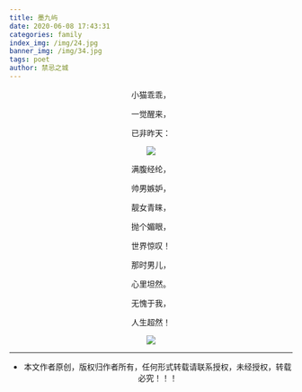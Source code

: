 ```yaml
---
title: 墨九屿
date: 2020-06-08 17:43:31
categories: family
index_img: /img/24.jpg
banner_img: /img/34.jpg
tags: poet
author: 禁忌之城
---
```


<div align = "center">
<!--more-->

小猫乖乖，

一觉醒来，

已非昨天：

![](https://gitee.com/lamjjzc/picgo/raw/master/images/20200606113759.jpg)

满腹经纶，

帅男嫉妒，

靓女青睐，

抛个媚眼，

世界惊叹！

那时男儿，

心里坦然。

无愧于我，

人生超然！

![](https://gitee.com/lamjjzc/picgo/raw/master/images/20200606113325.jpg)

</div>

------

<div align = "center">

- 本文作者原创，版权归作者所有，任何形式转载请联系授权，未经授权，转载必究！！！

</div>